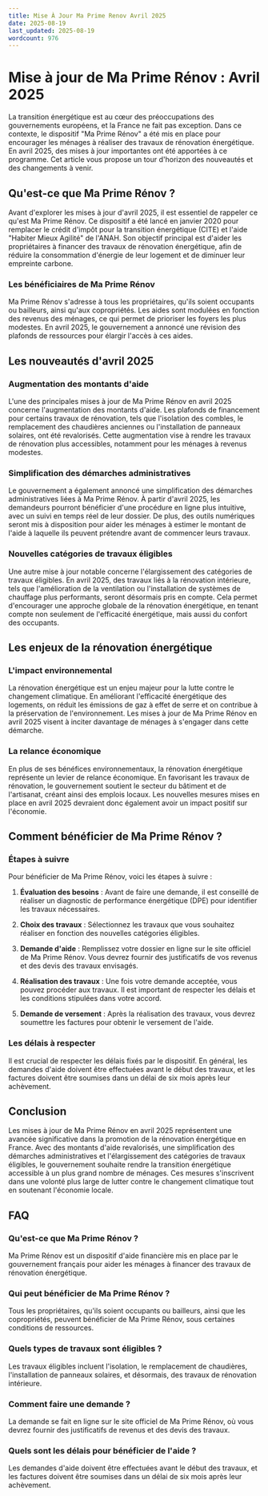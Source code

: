 ```yaml
---
title: Mise À Jour Ma Prime Renov Avril 2025
date: 2025-08-19
last_updated: 2025-08-19
wordcount: 976
---
```


# Mise à jour de Ma Prime Rénov : Avril 2025

La transition énergétique est au cœur des préoccupations des gouvernements européens, et la France ne fait pas exception. Dans ce contexte, le dispositif "Ma Prime Rénov" a été mis en place pour encourager les ménages à réaliser des travaux de rénovation énergétique. En avril 2025, des mises à jour importantes ont été apportées à ce programme. Cet article vous propose un tour d'horizon des nouveautés et des changements à venir.

## Qu'est-ce que Ma Prime Rénov ?

Avant d'explorer les mises à jour d'avril 2025, il est essentiel de rappeler ce qu'est Ma Prime Rénov. Ce dispositif a été lancé en janvier 2020 pour remplacer le crédit d'impôt pour la transition énergétique (CITE) et l'aide "Habiter Mieux Agilité" de l'ANAH. Son objectif principal est d'aider les propriétaires à financer des travaux de rénovation énergétique, afin de réduire la consommation d'énergie de leur logement et de diminuer leur empreinte carbone.

### Les bénéficiaires de Ma Prime Rénov

Ma Prime Rénov s'adresse à tous les propriétaires, qu'ils soient occupants ou bailleurs, ainsi qu'aux copropriétés. Les aides sont modulées en fonction des revenus des ménages, ce qui permet de prioriser les foyers les plus modestes. En avril 2025, le gouvernement a annoncé une révision des plafonds de ressources pour élargir l'accès à ces aides.

## Les nouveautés d'avril 2025

### Augmentation des montants d'aide

L'une des principales mises à jour de Ma Prime Rénov en avril 2025 concerne l'augmentation des montants d'aide. Les plafonds de financement pour certains travaux de rénovation, tels que l'isolation des combles, le remplacement des chaudières anciennes ou l'installation de panneaux solaires, ont été revalorisés. Cette augmentation vise à rendre les travaux de rénovation plus accessibles, notamment pour les ménages à revenus modestes.

### Simplification des démarches administratives

Le gouvernement a également annoncé une simplification des démarches administratives liées à Ma Prime Rénov. À partir d'avril 2025, les demandeurs pourront bénéficier d'une procédure en ligne plus intuitive, avec un suivi en temps réel de leur dossier. De plus, des outils numériques seront mis à disposition pour aider les ménages à estimer le montant de l'aide à laquelle ils peuvent prétendre avant de commencer leurs travaux.

### Nouvelles catégories de travaux éligibles

Une autre mise à jour notable concerne l'élargissement des catégories de travaux éligibles. En avril 2025, des travaux liés à la rénovation intérieure, tels que l'amélioration de la ventilation ou l'installation de systèmes de chauffage plus performants, seront désormais pris en compte. Cela permet d'encourager une approche globale de la rénovation énergétique, en tenant compte non seulement de l'efficacité énergétique, mais aussi du confort des occupants.

## Les enjeux de la rénovation énergétique

### L'impact environnemental

La rénovation énergétique est un enjeu majeur pour la lutte contre le changement climatique. En améliorant l'efficacité énergétique des logements, on réduit les émissions de gaz à effet de serre et on contribue à la préservation de l'environnement. Les mises à jour de Ma Prime Rénov en avril 2025 visent à inciter davantage de ménages à s'engager dans cette démarche.

### La relance économique

En plus de ses bénéfices environnementaux, la rénovation énergétique représente un levier de relance économique. En favorisant les travaux de rénovation, le gouvernement soutient le secteur du bâtiment et de l'artisanat, créant ainsi des emplois locaux. Les nouvelles mesures mises en place en avril 2025 devraient donc également avoir un impact positif sur l'économie.

## Comment bénéficier de Ma Prime Rénov ?

### Étapes à suivre

Pour bénéficier de Ma Prime Rénov, voici les étapes à suivre :

1. **Évaluation des besoins** : Avant de faire une demande, il est conseillé de réaliser un diagnostic de performance énergétique (DPE) pour identifier les travaux nécessaires.
   
2. **Choix des travaux** : Sélectionnez les travaux que vous souhaitez réaliser en fonction des nouvelles catégories éligibles.

3. **Demande d'aide** : Remplissez votre dossier en ligne sur le site officiel de Ma Prime Rénov. Vous devrez fournir des justificatifs de vos revenus et des devis des travaux envisagés.

4. **Réalisation des travaux** : Une fois votre demande acceptée, vous pouvez procéder aux travaux. Il est important de respecter les délais et les conditions stipulées dans votre accord.

5. **Demande de versement** : Après la réalisation des travaux, vous devrez soumettre les factures pour obtenir le versement de l'aide.

### Les délais à respecter

Il est crucial de respecter les délais fixés par le dispositif. En général, les demandes d'aide doivent être effectuées avant le début des travaux, et les factures doivent être soumises dans un délai de six mois après leur achèvement.

## Conclusion

Les mises à jour de Ma Prime Rénov en avril 2025 représentent une avancée significative dans la promotion de la rénovation énergétique en France. Avec des montants d'aide revalorisés, une simplification des démarches administratives et l'élargissement des catégories de travaux éligibles, le gouvernement souhaite rendre la transition énergétique accessible à un plus grand nombre de ménages. Ces mesures s'inscrivent dans une volonté plus large de lutter contre le changement climatique tout en soutenant l'économie locale.

## FAQ

### Qu'est-ce que Ma Prime Rénov ?

Ma Prime Rénov est un dispositif d'aide financière mis en place par le gouvernement français pour aider les ménages à financer des travaux de rénovation énergétique.

### Qui peut bénéficier de Ma Prime Rénov ?

Tous les propriétaires, qu'ils soient occupants ou bailleurs, ainsi que les copropriétés, peuvent bénéficier de Ma Prime Rénov, sous certaines conditions de ressources.

### Quels types de travaux sont éligibles ?

Les travaux éligibles incluent l'isolation, le remplacement de chaudières, l'installation de panneaux solaires, et désormais, des travaux de rénovation intérieure.

### Comment faire une demande ?

La demande se fait en ligne sur le site officiel de Ma Prime Rénov, où vous devrez fournir des justificatifs de revenus et des devis des travaux.

### Quels sont les délais pour bénéficier de l'aide ?

Les demandes d'aide doivent être effectuées avant le début des travaux, et les factures doivent être soumises dans un délai de six mois après leur achèvement.
